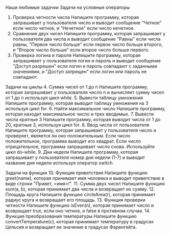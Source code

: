 Наши любимые задачки
Задачи на условные операторы
1. Проверка четности числа
Напишите программу, которая запрашивает у пользователя число и выводит сообщение "Четное" если число четное, и "Нечетное" если число нечетное.
2. Сравнение двух чисел
Напишите программу, которая запрашивает у пользователя два числа и выводит сообщение "Равны" если числа равны, "Первое число больше" если первое число больше второго, и "Второе число больше" если второе число больше первого.
3. Проверка логина и пароля
Напишите программу, которая запрашивает у пользователя логин и пароль и выводит сообщение "Доступ разрешен" если логин и пароль совпадают с заданными значениями, и "Доступ запрещен" если логин или пароль не совпадают.

Задачи на циклы
4. Сумма чисел от 1 до п
Напишите программу, которая запрашивает у пользователя число n и вычисляет сумму чисел от 1 до n используя цикл while.
5. Вывести таблицу умножения
Напишите программу, которая выводит таблицу умножения на 3 используя цикл for.
6. Найти максимальное число
Напишите программу, которая находит максимальное число и трех вводимых.
7. Вывести числа кратные 3
Напишите программу, которая выводит числа от 1 до 20, кратные 3, используя цикл for. 
8. Ввод числа от пользователя
Напишите программу, которая запрашивает у пользователя число и проверяет, является ли оно положительным. Если число положительное, программа выводит его квадрат. Если число отрицательное, программа запрашивает число снова. Используйте цикл do-while.
9. Дни недели
Напишите программу, которая запрашивает у пользователя номер дня недели (1-7) и выводит название дня недели используя оператор switch.

Задачи на функции
10. Функция приветствия
Напишите функцию greet(name), которая принимает имя человека и выводит приветствие в виде строки "Привет, <имя>!".
11. Сумма двух чисел
Напишите функцию sum(a, b), которая принимает два числа и возвращает их сумму.
12. Площадь круга
Напишите функцию circleArea(r), которая принимает радиус круга и возвращает его площадь.
13. Функция проверки четности
Напишите функцию isEven(n), которая принимает число и возвращает true, если оно четное, и false в противном случае.
14. Функция преобразования температуры
Напишите функцию convertTemperature(c), которая принимает температуру в градусах Цельсия и возвращает ее значение в градусах Фаренгейта.